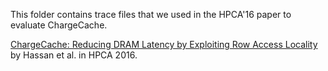 This folder contains trace files that we used in the HPCA'16 paper to evaluate ChargeCache.

[ChargeCache: Reducing DRAM Latency by Exploiting Row Access
  Locality](https://users.ece.cmu.edu/~omutlu/pub/chargecache_low-latency-dram_hpca16.pdf)
by Hassan et al. in HPCA 2016.
